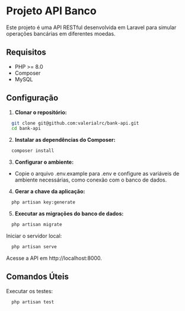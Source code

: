 # Projeto API Banco

Este projeto é uma API RESTful desenvolvida em Laravel para simular operações bancárias em diferentes moedas.

## Requisitos

- PHP >= 8.0
- Composer
- MySQL

## Configuração

1. **Clonar o repositório:**

  ```bash
    git clone git@github.com:valerialrc/bank-api.git
    cd bank-api
  ```

2. **Instalar as dependências do Composer:**

  ```bash
    composer install
  ```
  
3. **Configurar o ambiente:**

- Copie o arquivo .env.example para .env e configure as variáveis de ambiente necessárias, como conexão com o banco de dados.

4. **Gerar a chave da aplicação:**

  ```bash
    php artisan key:generate
  ```

5. **Executar as migrações do banco de dados:**

  ```bash
    php artisan migrate
  ```

Iniciar o servidor local:

  ```bash
    php artisan serve
  ```
Acesse a API em http://localhost:8000.

## Comandos Úteis
Executar os testes:

  ```bash
    php artisan test
  ```
